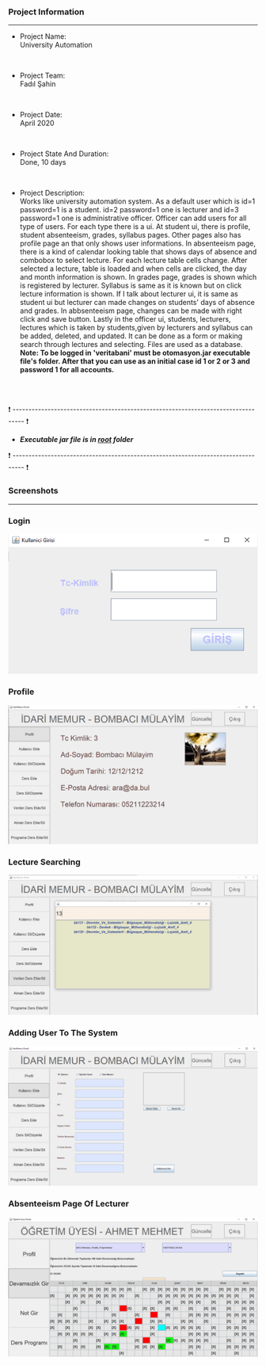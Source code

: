 ### Project Information
--- 
* Project Name: <br/>
University Automation
<br>

* Project Team: <br/>
Fadıl Şahin
<br>

* Project Date: <br/>
April 2020
<br>

* Project State And Duration: <br/>
Done, 10 days
<br>

* Project Description: <br/>
Works like university automation system. As a default user which is id=1 password=1 is a student. id=2 password=1 one is lecturer and id=3 password=1 one is administrative officer. Officer can add users for all type of users. For each type there is a ui. At student ui, there is profile, student absenteeism, grades, syllabus pages. Other pages also has profile page an that only shows user informations. In absenteeism page, there is a kind of calendar looking table that shows days of absence and combobox to select lecture. For each lecture table cells change. After selected a lecture, table is loaded and when cells are clicked, the day and month information is shown. In grades page, grades is shown which is registered by lecturer. Syllabus is same as it is known but on click lecture information is shown. If I talk about lecturer ui, it is same as student ui but lecturer can made changes on students' days of absence and grades. In abbsenteeism page, changes can be made with right click and save button. Lastly in the officer ui, students, lecturers, lectures which is taken by students,given by lecturers and syllabus can be added, deleted, and updated. It can be done as a form or making search through lectures and selecting. Files are used as a database.
**Note: To be logged in 'veritabani' must be otomasyon.jar executable file's folder. After that you can use as an initial case id 1 or 2 or 3 and password 1 for all accounts.**
<br/>
<br/>

:exclamation: --------------------------------------------------------------------------------- :exclamation:

- ***Executable jar file is in [root](Otomasyon.jar) folder***

:exclamation: --------------------------------------------------------------------------------- :exclamation:



### Screenshots
---

### Login 
![Login](./images/1.png)

### Profile 
![Profile](./images/2.png)

### Lecture Searching
![Search](./images/3.png)

### Adding User To The System 
![Add User](./images/4.png)

### Absenteeism Page Of Lecturer 
![Absenteeism](./images/5.png)


